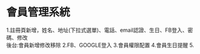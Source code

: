 # 會員管理系統

1.註冊頁新增，姓名、地址(下拉式選單)、電話、email認證、生日、FB登入、密碼、修改<br>
  後台:會員新增修改移除
2.FB、GOOGLE登入
3.會員權限配置
4.會員生日提醒
5.
